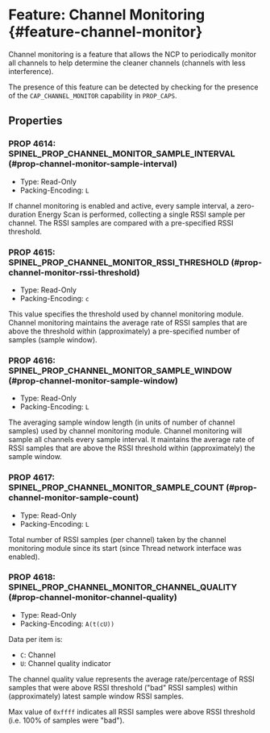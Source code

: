 # Feature: Channel Monitoring {#feature-channel-monitor}

Channel monitoring is a feature that allows the NCP to periodically
monitor all channels to help determine the cleaner channels (channels
with less interference).

The presence of this feature can be detected by checking for the
presence of the `CAP_CHANNEL_MONITOR` capability in `PROP_CAPS`.

## Properties

### PROP 4614: SPINEL_PROP_CHANNEL_MONITOR_SAMPLE_INTERVAL (#prop-channel-monitor-sample-interval)

 * Type: Read-Only
 * Packing-Encoding: `L`

If channel monitoring is enabled and active, every sample interval, a
zero-duration Energy Scan is performed, collecting a single RSSI sample
per channel. The RSSI samples are compared with a pre-specified RSSI
threshold.

### PROP 4615: SPINEL_PROP_CHANNEL_MONITOR_RSSI_THRESHOLD (#prop-channel-monitor-rssi-threshold)

 * Type: Read-Only
 * Packing-Encoding: `c`

This value specifies the threshold used by channel monitoring
module. Channel monitoring maintains the average rate of RSSI
samples that are above the threshold within (approximately) a
pre-specified number of samples (sample window).

### PROP 4616: SPINEL_PROP_CHANNEL_MONITOR_SAMPLE_WINDOW (#prop-channel-monitor-sample-window)

 * Type: Read-Only
 * Packing-Encoding: `L`

The averaging sample window length (in units of number of channel
samples) used by channel monitoring module. Channel monitoring will
sample all channels every sample interval. It maintains the average rate
of RSSI samples that are above the RSSI threshold within (approximately)
the sample window.

### PROP 4617: SPINEL_PROP_CHANNEL_MONITOR_SAMPLE_COUNT (#prop-channel-monitor-sample-count)

 * Type: Read-Only
 * Packing-Encoding: `L`

Total number of RSSI samples (per channel) taken by the channel
monitoring module since its start (since Thread network interface
was enabled).

### PROP 4618: SPINEL_PROP_CHANNEL_MONITOR_CHANNEL_QUALITY (#prop-channel-monitor-channel-quality)

 * Type: Read-Only
 * Packing-Encoding: `A(t(cU))`

Data per item is:

 *  `C`: Channel
 *  `U`: Channel quality indicator

The channel quality value represents the average rate/percentage of
RSSI samples that were above RSSI threshold ("bad" RSSI samples) within
(approximately) latest sample window RSSI samples.

Max value of `0xffff` indicates all RSSI samples were above RSSI
threshold (i.e. 100% of samples were "bad").
